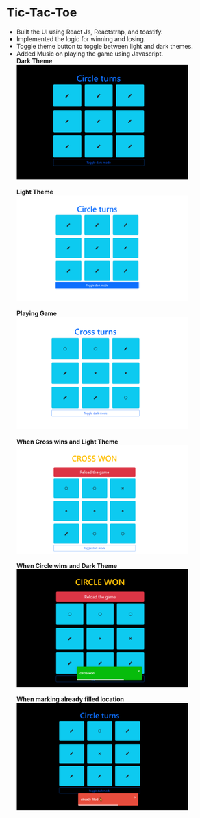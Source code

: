 # Tic-Tac-Toe
- Built the UI using React Js, Reactstrap, and toastify. 
- Implemented the logic for winning and losing.
- Toggle theme button to toggle between light and dark themes.
- Added Music on playing the game using Javascript.
</br>**Dark Theme**</br><img width="400" src="https://github.com/RakshitGupta621/Tic-Tac-Toe/blob/main/tictactoeImages/tictactoe01.png">
<br></br>**Light Theme**</br><img width="400" src="https://github.com/RakshitGupta621/Tic-Tac-Toe/blob/main/tictactoeImages/tictactoe2.png">
<br></br>**Playing Game**</br><img width="400" src="https://github.com/RakshitGupta621/Tic-Tac-Toe/blob/main/tictactoeImages/tictactoe3.png">
<br></br>**When Cross wins and Light Theme**</br><img width="400" src="https://github.com/RakshitGupta621/Tic-Tac-Toe/blob/main/tictactoeImages/tictactoe4.png">
<br></br>**When Circle wins and Dark Theme**</br><img width="400" src="https://github.com/RakshitGupta621/Tic-Tac-Toe/blob/main/tictactoeImages/tictactoe5.png">
<br></br>**When marking already filled location**</br><img width="400" src="https://github.com/RakshitGupta621/Tic-Tac-Toe/blob/main/tictactoeImages/tictactoe6.png">

